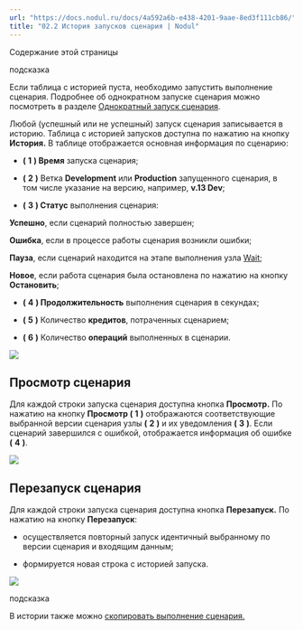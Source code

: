 ```yaml
---
url: "https://docs.nodul.ru/docs/4a592a6b-e438-4201-9aae-8ed3f111cb86/"
title: "02.2 История запусков сценария | Nodul"
---
```


Содержание этой страницы

подсказка

Если таблица с историей пуста, необходимо запустить выполнение сценария. Подробнее об однократном запуске сценария можно посмотреть в разделе [Однократный запуск сценария](https://docs.nodul.ru/docs/188415cb-5cac-40f2-8c48-15d4750d8661).

Любой (успешный или не успешный) запуск сценария записывается в историю. Таблица с историей запусков доступна по нажатию на кнопку **История.** В таблице отображается основная информация по сценарию:

- **(** **1** **) Время** запуска сценария;

- **(** **2** **)** Ветка **Development** или **Production** запущенного сценария, в том числе указание на версию, например, **v.13 Dev**;

- **(** **3** **) Статус** выполнения сценария:

**Успешно**, если сценарий полностью завершен;

**Ошибка**, если в процессе работы сценария возникли ошибки;

**Пауза**, если сценарий находится на этапе выполнения узла [Wait](https://docs.nodul.ru/docs/9c2d93c0-adf1-4550-9b0c-3c12f95d9245);

**Новое**, если работа сценария была остановлена по нажатию на кнопку **Остановить**;

- **(** **4** **) Продолжительность** выполнения сценария в секундах;

- **(** **5** **)** Количество **кредитов**, потраченных сценарием;

- **(** **6** **)** Количество **операций** выполненных в сценарии.

![](https://docs.nodul.ru/img/notion/eff669b6-7629-43a4-87c5-dfec1a50b897/Untitled.png)

## Просмотр сценария [​](https://docs.nodul.ru/docs/4a592a6b-e438-4201-9aae-8ed3f111cb86/\#%D0%BF%D1%80%D0%BE%D1%81%D0%BC%D0%BE%D1%82%D1%80-%D1%81%D1%86%D0%B5%D0%BD%D0%B0%D1%80%D0%B8%D1%8F "Прямая ссылка на Просмотр сценария")

Для каждой строки запуска сценария доступна кнопка **Просмотр.** По нажатию на кнопку **Просмотр (** **1** **)** отображаются соответствующие выбранной версии сценария узлы **(** **2** **)** и их уведомления **(** **3** **)**. Если сценарий завершился с ошибкой, отображается информация об ошибке **(** **4** **)**.

![](https://docs.nodul.ru/img/notion/5ac84f9c-608a-487a-a870-1616a624148c/Untitled.png)

## Перезапуск сценария [​](https://docs.nodul.ru/docs/4a592a6b-e438-4201-9aae-8ed3f111cb86/\#%D0%BF%D0%B5%D1%80%D0%B5%D0%B7%D0%B0%D0%BF%D1%83%D1%81%D0%BA-%D1%81%D1%86%D0%B5%D0%BD%D0%B0%D1%80%D0%B8%D1%8F "Прямая ссылка на Перезапуск сценария")

Для каждой строки запуска сценария доступна кнопка **Перезапуск.** По нажатию на кнопку **Перезапуск**:

- осуществляется повторный запуск идентичный выбранному по версии сценария и входящим данным;

- формируется новая строка с историей запуска.

![](https://docs.nodul.ru/img/notion/cf2c724e-8ad3-45b0-ad61-f8a92281fa17/Untitled.png)

подсказка

В истории также можно [скопировать выполнение сценария.](https://docs.nodul.ru/docs/280bcfaf-16b4-4515-a44c-2c9682fbe00f)
